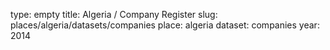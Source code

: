 type: empty
title: Algeria / Company Register
slug: places/algeria/datasets/companies
place: algeria
dataset: companies
year: 2014
